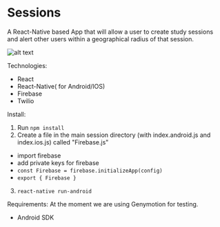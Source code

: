 # Sessions

A React-Native based App that will allow a user to create study sessions and alert other users within a geographical radius of that session. 


![alt text](https://github.com/myztajay/Sessions/blob/master/Mock_up.jpg?raw=true "Logo Title Text 1")


Technologies:
- React
- React-Native( for Android/IOS)
- Firebase
- Twilio 


Install:
1. Run ```npm install```
2. Create a file in the main session directory (with index.android.js and index.ios.js) called "Firebase.js"
- import firebase
- add private keys for firebase
- ```const Firebase = firebase.initializeApp(config)```
- ```export { Firebase }```
3. ```react-native run-android```

Requirements:
At the moment we are using Genymotion for testing. 
- Android SDK
